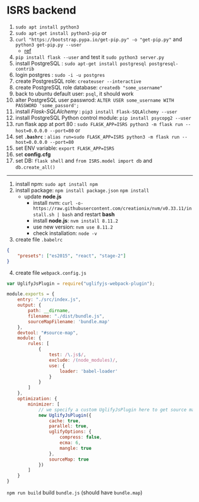# ISRS backend

1. `sudo apt install python3`
2. `sudo apt-get install python3-pip`  or  
3. `curl "https://bootstrap.pypa.io/get-pip.py" -o "get-pip.py"` and `python3 get-pip.py --user`
   * [ref](https://askubuntu.com/questions/778052/installing-pip3-for-python3-on-ubuntu-16-04-lts-using-a-proxy)
4. `pip install flask --user` and test it `sudo python3 server.py`
5. install PostgreSQL : `sudo apt-get install postgresql postgresql-contrib`
6. login postgres : `sudo -i -u postgres`
7. create PostgresSQL role: `createuser --interactive`
8. create PostgreSQL role database: `createdb "some_username"`
9. back to ubuntu default user: `psql`, it should work
10. alter PostgreSQL user passwrod: `ALTER USER some_username WITH PASSWORD 'some_passord';`
11. install *Flask-SQLAlchemy* : `pip3 install Flask-SQLAlchemy --user`
12. install PostgreSQL Python control module: `pip install psycopg2 --user`
13. run flask app at port 80 : `sudo FLASK_APP=ISRS python3 -m flask run --host=0.0.0.0 --port=80` or
14. set **`.bashrc`** : `alias run=sudo FLASK_APP=ISRS python3 -m flask run --host=0.0.0.0 --port=80`
15. set ENV variable: `export FLASK_APP=ISRS`
16. set **config.cfg**
17. set DB: `flask shell` and `from ISRS.model import db` and `db.create_all()`


---

1. install npm: `sudo apt install npm`
2. install package: `npm install package.json`  `npm install`
    * update **node.js**
        * install nvm: `curl -o- https://raw.githubusercontent.com/creationix/nvm/v0.33.11/install.sh | bash` and restart **bash**
        * install **node.js**: `nvm install 8.11.2`
        * use new version: `nvm use 8.11.2`
        * check installation: `node -v`
3. create file `.babelrc`

```json
{
    "presets": ["es2015", "react", "stage-2"]
}
```

4. create file `webpack.config.js`

```javascript
var UglifyJsPlugin = require("uglifyjs-webpack-plugin");

module.exports = {
    entry: "./src/index.js",
    output: {
        path: __dirname,
        filename: "./dist/bundle.js",
        sourceMapFilename: 'bundle.map'
    },
    devtool: "#source-map",
    module: {
        rules: [
            {
                test: /\.js$/,
                exclude: /(node_modules)/,
                use: {
                    loader: 'babel-loader'
                }
            }
        ]
    },
    optimization: {
        minimizer: [
            // we specify a custom UglifyJsPlugin here to get source maps in production
            new UglifyJsPlugin({
                cache: true,
                parallel: true,
                uglifyOptions: {
                    compress: false,
                    ecma: 6,
                    mangle: true
                },
                sourceMap: true
            })
        ]
    }
}
```

`npm run build` build `bundle.js` (should have `bundle.map`)